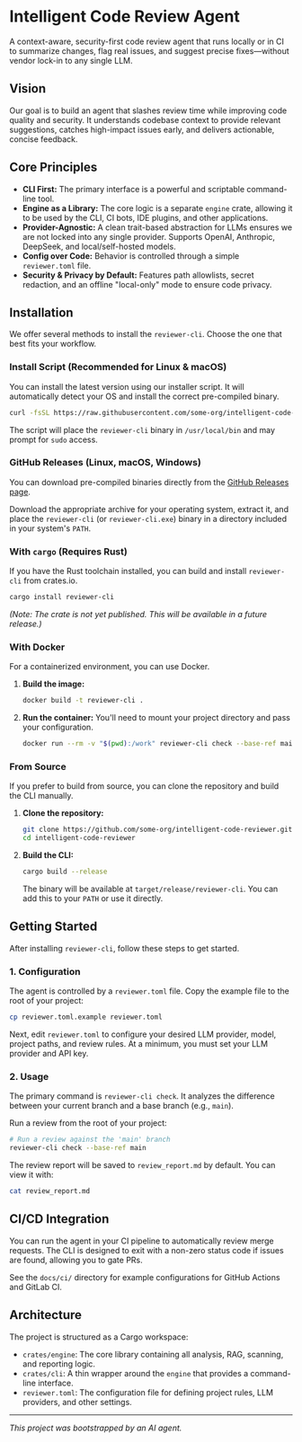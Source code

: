 # Intelligent Code Review Agent

A context-aware, security-first code review agent that runs locally or in CI to summarize changes, flag real issues, and suggest precise fixes—without vendor lock-in to any single LLM.

## Vision

Our goal is to build an agent that slashes review time while improving code quality and security. It understands codebase context to provide relevant suggestions, catches high-impact issues early, and delivers actionable, concise feedback.

## Core Principles

- **CLI First:** The primary interface is a powerful and scriptable command-line tool.
- **Engine as a Library:** The core logic is a separate `engine` crate, allowing it to be used by the CLI, CI bots, IDE plugins, and other applications.
- **Provider-Agnostic:** A clean trait-based abstraction for LLMs ensures we are not locked into any single provider. Supports OpenAI, Anthropic, DeepSeek, and local/self-hosted models.
- **Config over Code:** Behavior is controlled through a simple `reviewer.toml` file.
- **Security & Privacy by Default:** Features path allowlists, secret redaction, and an offline "local-only" mode to ensure code privacy.

## Installation

We offer several methods to install the `reviewer-cli`. Choose the one that best fits your workflow.

### Install Script (Recommended for Linux & macOS)

You can install the latest version using our installer script. It will automatically detect your OS and install the correct pre-compiled binary.

```bash
curl -fsSL https://raw.githubusercontent.com/some-org/intelligent-code-reviewer/main/install.sh | sh
```

The script will place the `reviewer-cli` binary in `/usr/local/bin` and may prompt for `sudo` access.

### GitHub Releases (Linux, macOS, Windows)

You can download pre-compiled binaries directly from the [GitHub Releases page](https://github.com/some-org/intelligent-code-reviewer/releases).

Download the appropriate archive for your operating system, extract it, and place the `reviewer-cli` (or `reviewer-cli.exe`) binary in a directory included in your system's `PATH`.

### With `cargo` (Requires Rust)

If you have the Rust toolchain installed, you can build and install `reviewer-cli` from crates.io.

```bash
cargo install reviewer-cli
```
*(Note: The crate is not yet published. This will be available in a future release.)*

### With Docker

For a containerized environment, you can use Docker.

1.  **Build the image:**
    ```bash
    docker build -t reviewer-cli .
    ```

2.  **Run the container:**
    You'll need to mount your project directory and pass your configuration.
    ```bash
    docker run --rm -v "$(pwd):/work" reviewer-cli check --base-ref main
    ```

### From Source

If you prefer to build from source, you can clone the repository and build the CLI manually.

1.  **Clone the repository:**
    ```bash
    git clone https://github.com/some-org/intelligent-code-reviewer.git
    cd intelligent-code-reviewer
    ```

2.  **Build the CLI:**
    ```bash
    cargo build --release
    ```
    The binary will be available at `target/release/reviewer-cli`. You can add this to your `PATH` or use it directly.


## Getting Started

After installing `reviewer-cli`, follow these steps to get started.

### 1. Configuration

The agent is controlled by a `reviewer.toml` file. Copy the example file to the root of your project:

```bash
cp reviewer.toml.example reviewer.toml
```

Next, edit `reviewer.toml` to configure your desired LLM provider, model, project paths, and review rules. At a minimum, you must set your LLM provider and API key.

### 2. Usage

The primary command is `reviewer-cli check`. It analyzes the difference between your current branch and a base branch (e.g., `main`).

Run a review from the root of your project:
```bash
# Run a review against the 'main' branch
reviewer-cli check --base-ref main
```

The review report will be saved to `review_report.md` by default. You can view it with:
```bash
cat review_report.md
```

## CI/CD Integration

You can run the agent in your CI pipeline to automatically review merge requests. The CLI is designed to exit with a non-zero status code if issues are found, allowing you to gate PRs.

See the `docs/ci/` directory for example configurations for GitHub Actions and GitLab CI.

## Architecture

The project is structured as a Cargo workspace:

-   `crates/engine`: The core library containing all analysis, RAG, scanning, and reporting logic.
-   `crates/cli`: A thin wrapper around the `engine` that provides a command-line interface.
-   `reviewer.toml`: The configuration file for defining project rules, LLM providers, and other settings.

---

*This project was bootstrapped by an AI agent.*
